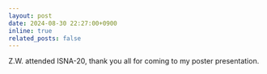 ```yaml
---
layout: post
date: 2024-08-30 22:27:00+0900
inline: true
related_posts: false
---
```

Z.W. attended ISNA-20, thank you all for coming to my poster presentation. 
